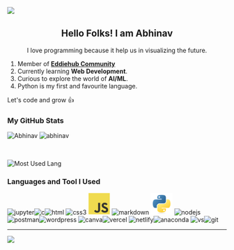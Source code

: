 <a href="https://linkfree.io/account/manage/profile" target="_blank"><img src="https://github.com/Abhinav11234/Abhinav/assets/85792055/3d46267f-ad46-40f0-8eab-b10d602a603b" /></a>

 <h2 align="center">Hello Folks! I am Abhinav</h2>
<p align="center"> I love programming because it help us in visualizing the future.</p>

1. Member of [**Eddiehub Community**](https://www.eddiehub.org/?r_done=1)
1. Currently learning **Web Development**.
1. Curious to explore the world of **Al/ML**.
1. Python is my first and favourite language.

  Let's code and grow :thumbsup:
   
### My GitHub Stats
<div>
<img width="49%" src="http://github-readme-streak-stats.herokuapp.com?user=AbhinavTheDev&card" alt="Abhinav" />
<img width="49%"  src="https://github-readme-stats.vercel.app/api?username=AbhinavTheDev&show_icons=true&locale=en" alt="abhinav" />
   
   &emsp;

<img align="center" width="49%" src="https://github-readme-stats.vercel.app/api/top-langs/?username=abhinavthedev&layout=compact" alt="Most Used Lang" />
</div>

### Languages and Tool I Used 
<div>
<img src="https://cdn.jsdelivr.net/gh/devicons/devicon@latest/icons/jupyter/jupyter-original-wordmark.svg" alt="jupyter" width="10%" height="10%" /><img src="https://cdn.jsdelivr.net/gh/devicons/devicon@latest/icons/c/c-original.svg" alt="c" width="10%" height="10%" /><img src="https://cdn.jsdelivr.net/gh/devicons/devicon@latest/icons/html5/html5-original.svg" alt="html" width="10%" height="10%" /> <img src="https://cdn.jsdelivr.net/gh/devicons/devicon@latest/icons/css3/css3-original.svg" alt="css3" width="10%" height="10%" /> <img src="https://raw.githubusercontent.com/devicons/devicon/master/icons/javascript/javascript-original.svg" alt="javascript" width="10%" height="10%"/> <img src="https://cdn.jsdelivr.net/gh/devicons/devicon@latest/icons/markdown/markdown-original.svg" alt="markdown" width="10%" height="10%"/> <img src="https://raw.githubusercontent.com/devicons/devicon/master/icons/python/python-original.svg" alt="python" width="10%" height="10%"/> <img src="https://cdn.jsdelivr.net/gh/devicons/devicon@latest/icons/nodejs/nodejs-original-wordmark.svg" alt="nodejs" width="10%" height="10%"/><img src="https://cdn.jsdelivr.net/gh/devicons/devicon@latest/icons/postman/postman-original.svg" alt="postman" width="10%" height="10%" /><img src="https://cdn.jsdelivr.net/gh/devicons/devicon@latest/icons/wordpress/wordpress-plain.svg" alt="wordpress" width="10%" height="10%"/> <img src="https://cdn.jsdelivr.net/gh/devicons/devicon@latest/icons/canva/canva-original.svg" alt="canva" width="10%" height="10%" /><img src="https://cdn.jsdelivr.net/gh/devicons/devicon@latest/icons/vercel/vercel-original.svg" alt="vercel" width="10%" height="10%" /> <img src="https://cdn.jsdelivr.net/gh/devicons/devicon@latest/icons/netlify/netlify-original.svg" alt="netlify" width="10%" height="10%"/><img src="https://cdn.jsdelivr.net/gh/devicons/devicon@latest/icons/anaconda/anaconda-original.svg" alt="anaconda" width="10%" height="10%" />  <img src="https://cdn.jsdelivr.net/gh/devicons/devicon@latest/icons/vscode/vscode-original-wordmark.svg" alt="vs" width="10%" height="10%" /><img src="https://cdn.jsdelivr.net/gh/devicons/devicon@latest/icons/git/git-original.svg" alt="git" width="10%" />

</div>

---

[![](https://visitcount.itsvg.in/api?id=abhinavthedev&label=Profile%20Visitors&icon=0&pretty=true)](https://visitcount.itsvg.in)
